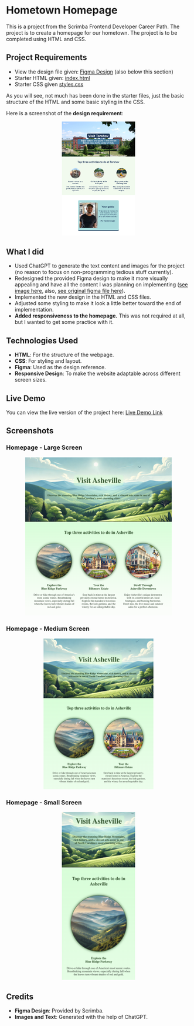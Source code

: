 # Hometown Homepage

This is a project from the Scrimba Frontend Developer Career Path. The project is to create a homepage for our hometown. The project is to be completed using HTML and CSS.

## Project Requirements
- View the design file given: [Figma Design](requirements_starter_files/design_requirement_preview.png) (also below this section)
- Starter HTML given: [index.html](requirements_starter_files/index.html)
- Starter CSS given [styles.css](requirements_starter_files/styles.css)

As you will see, not much has been done in the starter files, just the basic structure of the HTML and some basic styling in the CSS.

Here is a screenshot of the **design requirement**:

<div align="center">
  <img src="requirements_starter_files/design_requirement_preview.png" alt="Figma design requirement screenshot" width="200px">
</div>

## What I did

- Used ChatGPT to generate the text content and images for the project (no reason to focus on non-programming tedious stuff currently).
- Redesigned the provided Figma design to make it more visually appealing and have all the content I was planning on implementing ([see image here](design_image.png), also, [see original figma file here](design_file.fig)).
- Implemented the new design in the HTML and CSS files.
- Adjusted some styling to make it look a little better toward the end of implementation.
- **Added responsiveness to the homepage.** This was not required at all, but I wanted to get some practice with it.

## Technologies Used

- **HTML**: For the structure of the webpage.
- **CSS**: For styling and layout.
- **Figma**: Used as the design reference.
- **Responsive Design**: To make the website adaptable across different screen sizes.

## Live Demo

You can view the live version of the project here: [Live Demo Link](https://jasony199.github.io/scrimba-hometown-homepage/)


## Screenshots

### Homepage - Large Screen
<div align="center">
  <img src="screenshots/homepage_large.png" alt="Homepage - Large Screen" width="400px">
</div>

### Homepage - Medium Screen
<div align="center">
  <img src="screenshots/homepage_medium.png" alt="Homepage - Medium Screen" width="300px">
</div>

### Homepage - Small Screen
<div align="center">
  <img src="screenshots/homepage_small.png" alt="Homepage - Small Screen" width="200px">
</div>


## Credits

- **Figma Design**: Provided by Scrimba.
- **Images and Text**: Generated with the help of ChatGPT.
